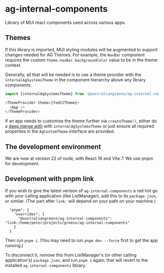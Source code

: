 # ag-internal-components

Library of MUI react components used across various apps.

## Themes

If this library is imported, MUI styling modules will be augmented to support
changes needed for AG Themes. For example, the `NavBar` component requires the
custom `theme.navBar.backgroundColor` value to be in the theme context.

Generally, all that will be needed is to use a theme provider with the
`internalAgSystemsTheme` in the component hierarchy above any library
components:

```ts
import {internalAgSystemsTheme} from '@australiangreens/ag-internal-components';

<ThemeProvider theme={fed21Theme}>
  <App />
</ThemeProvider>
```

If an app needs to customise the theme further via `createTheme()`, either do a
[deep merge
with](https://mui.com/material-ui/customization/theming/#createtheme-options-args-theme)
with `internalAgSystemsTheme` or just ensure all required properties in the
`AgCustomTheme` interface are provided.

## The development environment

We are now at version 22 of node, with React 19 and Vite 7. We use pnpm for
development.

## Development with pnpm link

If you wish to give the latest version of `ag-internal-components` a red hot go with
your calling application (like ListManager), add this to its `package.json`, or
similar. (The part after `link:` will depend on your path on your machine.)

```
  "pnpm": {
    "overrides": {
      "@australiangreens/ag-internal-components": "link:/home/peter/projects/greens/ag-internal-components"
    }
  }
```

Then run `pnpm i`. (You may need to run `pnpm dev --force` first to get the app running.)

To disconnect it, remove this from ListManager's (or other
calling application's) `package.json`, and run `pnpm i` again; that will revert
to the installed `ag-internal-components` library.

